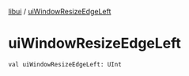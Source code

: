 [libui](README.md) / [uiWindowResizeEdgeLeft](ui-window-resize-edge-left.md)

# uiWindowResizeEdgeLeft

`val uiWindowResizeEdgeLeft: UInt`
